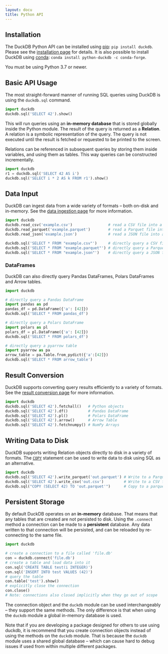 ```yaml
---
layout: docu
title: Python API
---
```


## Installation

The DuckDB Python API can be installed using [pip](https://pip.pypa.io): `pip install duckdb`. Please see the [installation page](../../installation?environment=python) for details. It is also possible to install DuckDB using [conda](https://docs.conda.io): `conda install python-duckdb -c conda-forge`.

You must be using Python 3.7 or newer.

## Basic API Usage

The most straight-forward manner of running SQL queries using DuckDB is using the `duckdb.sql` command.

```python
import duckdb
duckdb.sql('SELECT 42').show()
```

This will run queries using an **in-memory database** that is stored globally inside the Python module. The result of the query is returned as a **Relation**. A relation is a symbolic representation of the query. The query is not executed until the result is fetched or requested to be printed to the screen.

Relations can be referenced in subsequent queries by storing them inside variables, and using them as tables. This way queries can be constructed incrementally.

```python
import duckdb
r1 = duckdb.sql('SELECT 42 AS i')
duckdb.sql('SELECT i * 2 AS k FROM r1').show()
```

## Data Input

DuckDB can ingest data from a wide variety of formats – both on-disk and in-memory. See the [data ingestion page](data_ingestion) for more information.

```python
import duckdb
duckdb.read_csv('example.csv')                # read a CSV file into a Relation
duckdb.read_parquet('example.parquet')        # read a Parquet file into a Relation
duckdb.read_json('example.json')              # read a JSON file into a Relation

duckdb.sql('SELECT * FROM "example.csv"')     # directly query a CSV file
duckdb.sql('SELECT * FROM "example.parquet"') # directly query a Parquet file
duckdb.sql('SELECT * FROM "example.json"')    # directly query a JSON file
```

### DataFrames

DuckDB can also directly query Pandas DataFrames, Polars DataFrames and Arrow tables. 

```python
import duckdb

# directly query a Pandas DataFrame
import pandas as pd
pandas_df = pd.DataFrame({'a': [42]})
duckdb.sql('SELECT * FROM pandas_df')

# directly query a Polars DataFrame
import polars as pl
polars_df = pl.DataFrame({'a': [42]})
duckdb.sql('SELECT * FROM polars_df')

# directly query a pyarrow table
import pyarrow as pa
arrow_table = pa.Table.from_pydict({'a':[42]})
duckdb.sql('SELECT * FROM arrow_table')
```

## Result Conversion

DuckDB supports converting query results efficiently to a variety of formats. See the [result conversion page](result_conversion) for more information.

```python
import duckdb
duckdb.sql('SELECT 42').fetchall()   # Python objects
duckdb.sql('SELECT 42').df()         # Pandas DataFrame
duckdb.sql('SELECT 42').pl()         # Polars DataFrame
duckdb.sql('SELECT 42').arrow()      # Arrow Table
duckdb.sql('SELECT 42').fetchnumpy() # NumPy Arrays
```

## Writing Data to Disk

DuckDB supports writing Relation objects directly to disk in a variety of formats. The [`COPY`](../../sql/statements/copy) statement can be used to write data to disk using SQL as an alternative.

```python
import duckdb
duckdb.sql('SELECT 42').write_parquet('out.parquet') # Write to a Parquet file
duckdb.sql('SELECT 42').write_csv('out.csv')         # Write to a CSV file
duckdb.sql("COPY (SELECT 42) TO 'out.parquet'")      # Copy to a parquet file
```

## Persistent Storage

By default DuckDB operates on an **in-memory** database. That means that any tables that are created are not persisted to disk. Using the `.connect` method a connection can be made to a **persistent** database. Any data written to that connection will be persisted, and can be reloaded by re-connecting to the same file. 

```python
import duckdb

# create a connection to a file called 'file.db'
con = duckdb.connect('file.db')
# create a table and load data into it
con.sql('CREATE TABLE test(i INTEGER)')
con.sql('INSERT INTO test VALUES (42)')
# query the table
con.table('test').show()
# explicitly close the connection
con.close()
# Note: connections also closed implicitly when they go out of scope
```

The connection object and the `duckdb` module can be used interchangeably – they support the same methods. The only difference is that when using the `duckdb` module a global in-memory database is used.

Note that if you are developing a package designed for others to use using duckdb, it is recommend that you create connection objects instead of using the methods on the `duckdb` module. That is because the `duckdb` module uses a shared global database – which can cause hard to debug issues if used from within multiple different packages. 
